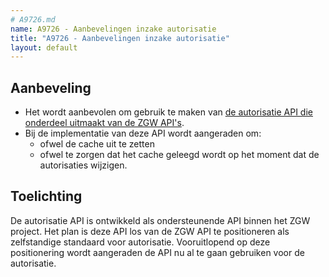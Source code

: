 ```yaml
---
# A9726.md
name: A9726 - Aanbevelingen inzake autorisatie
title: "A9726 - Aanbevelingen inzake autorisatie"
layout: default
---
```


## Aanbeveling

* Het wordt aanbevolen om gebruik te maken van [de autorisatie API die onderdeel uitmaakt van de ZGW API's](https://vng-realisatie.github.io/gemma-zaken/themas/achtergronddocumentatie/authenticatie-autorisatie).
* Bij de implementatie van deze API wordt aangeraden om:
    * ofwel de cache uit te zetten
    * ofwel te zorgen dat het cache geleegd wordt op het moment dat de autorisaties wijzigen.

## Toelichting

De autorisatie API is ontwikkeld als ondersteunende API binnen het ZGW project. Het plan is deze API los van de ZGW API te positioneren als zelfstandige standaard voor autorisatie. Vooruitlopend op deze positionering wordt aangeraden de API nu al te gaan gebruiken voor de autorisatie.
